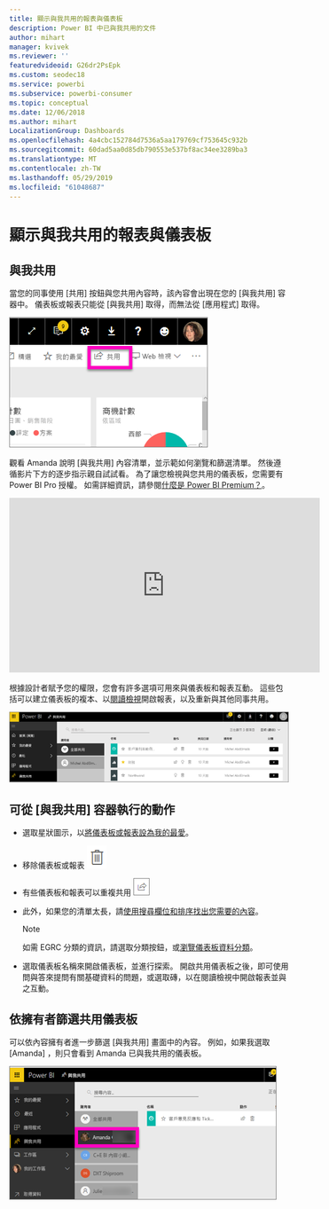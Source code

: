 ```yaml
---
title: 顯示與我共用的報表與儀表板
description: Power BI 中已與我共用的文件
author: mihart
manager: kvivek
ms.reviewer: ''
featuredvideoid: G26dr2PsEpk
ms.custom: seodec18
ms.service: powerbi
ms.subservice: powerbi-consumer
ms.topic: conceptual
ms.date: 12/06/2018
ms.author: mihart
LocalizationGroup: Dashboards
ms.openlocfilehash: 4a4cbc152784d7536a5aa179769cf753645c932b
ms.sourcegitcommit: 60dad5aa0d85db790553e537bf8ac34ee3289ba3
ms.translationtype: MT
ms.contentlocale: zh-TW
ms.lasthandoff: 05/29/2019
ms.locfileid: "61048687"
---
```

# <a name="display-the-dashboards-and-reports-that-have-been-shared-with-me"></a>顯示與我共用的報表與儀表板
## <a name="shared-with-me"></a>與我共用

當您的同事使用 [共用]  按鈕與您共用內容時，該內容會出現在您的 [與我共用]  容器中。 儀表板或報表只能從 [與我共用]  取得，而無法從 [應用程式]  取得。

![共用圖示](./media/end-user-shared-with-me/power-bi-share-dash.png)

觀看 Amanda 說明 [與我共用]  內容清單，並示範如何瀏覽和篩選清單。 然後遵循影片下方的逐步指示親自試試看。 為了讓您檢視與您共用的儀表板，您需要有 Power BI Pro 授權。 如需詳細資訊，請參閱[什麼是 Power BI Premium？](../service-premium-what-is.md)。

<iframe width="560" height="315" src="https://www.youtube.com/embed/G26dr2PsEpk" frameborder="0" allowfullscreen></iframe>

根據設計者賦予您的權限，您會有許多選項可用來與儀表板和報表互動。 這些包括可以建立儀表板的複本、以[閱讀檢視](end-user-reading-view.md)開啟報表，以及重新與其他同事共用。

![[與我共用] 容器](./media/end-user-shared-with-me/power-bi-container.png)

## <a name="actions-available-from-the-shared-with-me-container"></a>可從 [與我共用]  容器執行的動作
* 選取星狀圖示，以[將儀表板或報表設為我的最愛](end-user-favorite.md)。
* 移除儀表板或報表  ![垃圾桶圖示](./media/end-user-shared-with-me/power-bi-delete-icon.png)
* 有些儀表板和報表可以重複共用  ![共用圖示](./media/end-user-shared-with-me/power-bi-share-icon-new.png)
* 此外，如果您的清單太長，請[使用搜尋欄位和排序找出您需要的內容](end-user-search-sort.md)。
  
  > [!NOTE]
  > 如需 EGRC 分類的資訊，請選取分類按鈕，或[瀏覽儀表板資料分類](../service-data-classification.md)。
  > 
  > 
* 選取儀表板名稱來開啟儀表板，並進行探索。 開啟共用儀表板之後，即可使用問與答來提問有關基礎資料的問題，或選取磚，以在閱讀檢視中開啟報表並與之互動。

## <a name="filter-shared-dashboards-by-owner"></a>依擁有者篩選共用儀表板
可以依內容擁有者進一步篩選 [與我共用]  畫面中的內容。 例如，如果我選取 [Amanda]  ，則只會看到 Amanda 已與我共用的儀表板。

![依擁有者篩選的儀表板](./media/end-user-shared-with-me/power-bi-owner-new.png)